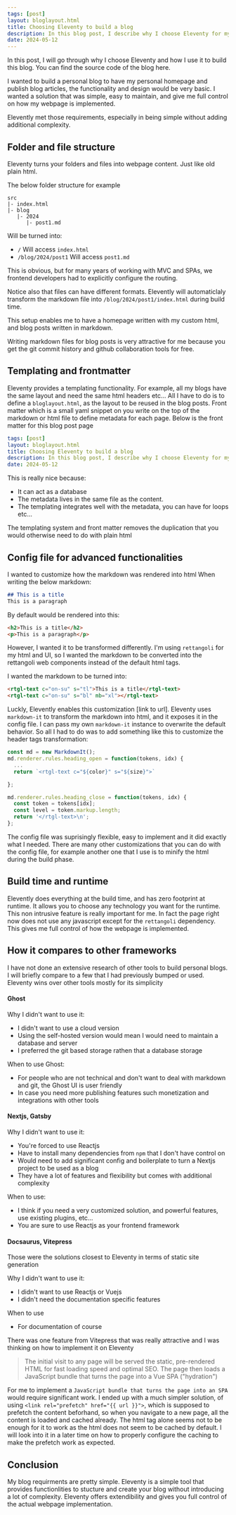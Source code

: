 ```yaml
---
tags: [post]
layout: bloglayout.html
title: Choosing Eleventy to build a blog
description: In this blog post, I describe why I choose Eleventy for my blog. Eleventy is tool that provides essential features to build a blog without introducing significant complexity.
date: 2024-05-12
---
```


In this post, I will go through why I choose Eleventy and how I use it to build this blog.
You can find the source code of the blog here.

I wanted to build a personal blog to have my personal homepage and publish blog articles, the functionality and design would be very basic. I wanted a solution that was simple, easy to maintain, and give me full control on how my webpage is implemented.

Elevently met those requirements, especially in being simple without adding additional complexity.

## Folder and file structure

Eleventy turns your folders and files into webpage content. Just like old plain html.

The below folder structure for example
```
src
|- index.html
|- blog
   |- 2024
      |- post1.md
```
Will be turned into:

* `/` Will access `index.html`
* `/blog/2024/post1` Will access `post1.md`

This is obvious, but for many years of working with MVC and SPAs, we frontend developers had to explicitly configure the routing. 

Notice also that files can have different formats. Elevently will automaticlaly transform the markdown file into `/blog/2024/post1/index.html` during build time.

This setup enables me to have a homepage written with my custom html, and blog posts written in markdown.

Writing markdown files for blog posts is very attractive for me because you get the git commit history and github collaboration tools for free.

## Templating and frontmatter

Eleventy provides a templating functionality. For example, all my blogs have the same layout and need the same html headers etc... All I have to do is to define a `bloglayout.html`, as the layout to be reused in the blog posts.
Front matter which is a small yaml snippet on you write on the top of the markdown or html file to define metadata for each page.
Below is the front matter for this blog post page

```yaml
tags: [post]
layout: bloglayout.html
title: Choosing Eleventy to build a blog
description: In this blog post, I describe why I choose Eleventy for my blog...
date: 2024-05-12
```

This is really nice because:
* It can act as a database
* The metadata lives in the same file as the content.
* The templating integrates well with the metadata, you can have for loops etc...

The templating system and front matter removes the duplication that you would otherwise need to do with plain html

## Config file for advanced functionalities

I wanted to customize how the markdown was rendered into html
When writing the below markdown:

```md
## This is a title
This is a paragraph
```

By default would be rendered into this:
```html
<h2>This is a title</h2>
<p>This is a paragraph</p>
```

However, I wanted it to be transformed differently. I'm using `rettangoli` for my html and UI, so I wanted the markdown to be converted into the rettangoli web components instead of the default html tags.

I wanted the markdown to be turned into:
```html
<rtgl-text c="on-su" s="tl">This is a title</rtgl-text>
<rtgl-text c="on-su" s="bl" mb="xl"></rtgl-text>
```

Luckly, Elevently enables this customization [link to url]. Eleventy uses `markdown-it` to transform the markdown into html, and it exposes it in the config file. I can pass my own `markdown-it` instance to overwrite the default behavior.
So all I had to do was to add something like this to customize the header tags transformation:

```js
const md = new MarkdownIt();
md.renderer.rules.heading_open = function(tokens, idx) {
  ...
  return `<rtgl-text c="${color}" s="${size}">`

};

md.renderer.rules.heading_close = function(tokens, idx) {
  const token = tokens[idx];
  const level = token.markup.length;
  return '</rtgl-text>\n';
};
```

The config file was suprisingly flexible, easy to implement and it did exactly what I needed.
There are many other customizations that you can do with the config file, for example another one that I use is to minify the html during the build phase.

## Build time and runtime

Elevently does everything at the build time, and has zero footprint at runtime. It allows you to choose any technology you want for the runtime.
This non intrusive feature is really important for me. In fact the page right now does not use any javascript except for the `rettangoli` dependency. This gives me full control of how the webpage is implemented.

## How it compares to other frameworks

I have not done an extensive research of other tools to build personal blogs. I will briefly compare to a few that I had previously bumped or used.
Eleventy wins over other tools mostly for its simplicity

#### Ghost

Why I didn't want to use it:
* I didn't want to use a cloud version
* Using the self-hosted version would mean I would need to maintain a database and server
* I preferred the git based storage rathen that a database storage

When to use Ghost:
* For people who are not technical and don't want to deal with markdown and git, the Ghost UI is user friendly
* In case you need more publishing features such monetization and integrations with other tools

#### Nextjs, Gatsby

Why I didn't want to use it:
* You're forced to use Reactjs
* Have to install many dependencies from `npm` that I don't have control on
* Would need to add significant config and boilerplate to turn a Nextjs project to be used as a blog
* They have a lot of features and flexibility but comes with additional complexity

When to use:
* I think if you need a very customized solution, and powerful features, use existing plugins, etc... 
* You are sure to use Reactjs as your frontend framework

####  Docsaurus, Vitepress

Those were the solutions closest to Eleventy in terms of static site generation

Why I didn't want to use it:
* I didn't want to use Reactjs or Vuejs
* I didn't need the documentation specific features

When to use
* For documentation of course

There was one feature from Vitepress that was really attractive and I was thinking on how to implement it on Eleventy

> The initial visit to any page will be served the static, pre-rendered HTML for fast loading speed and optimal SEO. The page then loads a JavaScript bundle that turns the page into a Vue SPA ("hydration")

For me to implement a `JavaScript bundle that turns the page into an SPA` would require significant work.
I ended up with a much simpler solution, of using `<link rel="prefetch" href="{{ url }}">`, which is supposed to prefetch the content beforhand, so when you navigate to a new page, all the content is loaded and cached already. The html tag alone seems not to be enough for it to work as the html does not seem to be cached by default. I will look into it in a later time on how to properly configure the caching to make the prefetch work as expected.

## Conclusion

My blog requirments are pretty simple. Eleventy is a simple tool that provides functionlities to stucture and create your blog without introducing a lot of complexity. Eleventy offers extendibility and gives you full control of the actual webpage implementation.
